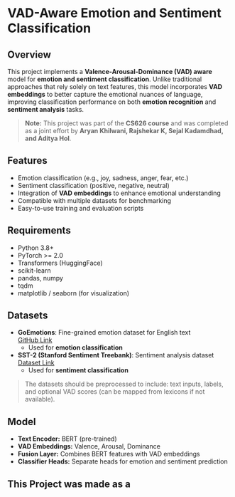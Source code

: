 # VAD-Aware Emotion and Sentiment Classification

## Overview

This project implements a **Valence-Arousal-Dominance (VAD) aware** model for **emotion and sentiment classification**. Unlike traditional approaches that rely solely on text features, this model incorporates **VAD embeddings** to better capture the emotional nuances of language, improving classification performance on both **emotion recognition** and **sentiment analysis** tasks.

> **Note:** This project was part of the **CS626 course** and was completed as a joint effort by **Aryan Khilwani, Rajshekar K, Sejal Kadamdhad, and Aditya Hol**.

## Features

- Emotion classification (e.g., joy, sadness, anger, fear, etc.)
- Sentiment classification (positive, negative, neutral)
- Integration of **VAD embeddings** to enhance emotional understanding
- Compatible with multiple datasets for benchmarking
- Easy-to-use training and evaluation scripts

## Requirements

- Python 3.8+
- PyTorch >= 2.0
- Transformers (HuggingFace)
- scikit-learn
- pandas, numpy
- tqdm
- matplotlib / seaborn (for visualization)

## Datasets

- **GoEmotions**: Fine-grained emotion dataset for English text  
  [GitHub Link](https://github.com/google-research/google-research/tree/master/goemotions)
  - Used for **emotion classification**
- **SST-2 (Stanford Sentiment Treebank)**: Sentiment analysis dataset  
  [Dataset Link](https://nlp.stanford.edu/sentiment/index.html)
  - Used for **sentiment classification**

> The datasets should be preprocessed to include: text inputs, labels, and optional VAD scores (can be mapped from lexicons if not available).

## Model

- **Text Encoder:** BERT (pre-trained)
- **VAD Embeddings:** Valence, Arousal, Dominance
- **Fusion Layer:** Combines BERT features with VAD embeddings
- **Classifier Heads:** Separate heads for emotion and sentiment prediction

## This Project was made as a
